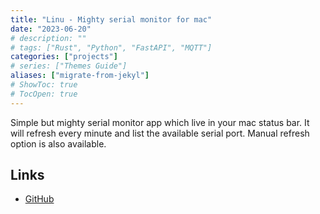 ```yaml
---
title: "Linu - Mighty serial monitor for mac"
date: "2023-06-20"
# description: ""
# tags: ["Rust", "Python", "FastAPI", "MQTT"]
categories: ["projects"]
# series: ["Themes Guide"]
aliases: ["migrate-from-jekyl"]
# ShowToc: true
# TocOpen: true
---
```


Simple but mighty serial monitor app which live in your mac status bar. It will refresh every minute and list the available serial port. Manual refresh option is also available.


## Links

- [GitHub](https://github.com/tomvictor/linu)  








